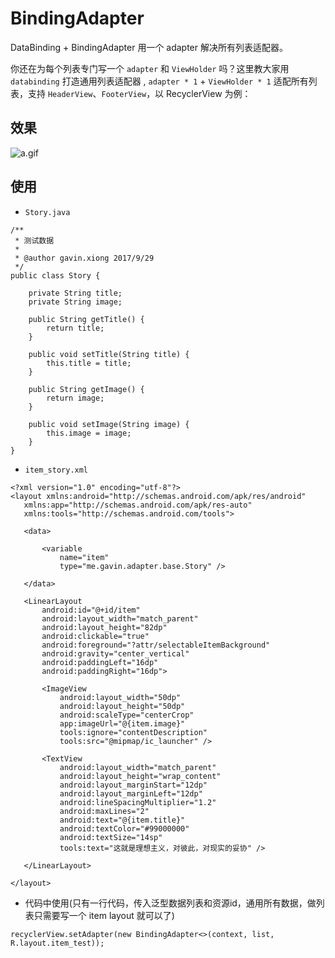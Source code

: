 # BindingAdapter
DataBinding + BindingAdapter 用一个 adapter 解决所有列表适配器。

你还在为每个列表专门写一个 `adapter` 和 `ViewHolder` 吗？这里教大家用 `databinding` 打造通用列表适配器 , `adapter * 1` + `ViewHolder * 1` 适配所有列表，支持 `HeaderView`、`FooterView`，以 RecyclerView 为例：

## 效果

![a.gif](http://upload-images.jianshu.io/upload_images/4336778-74d752100febc1d3.gif?imageMogr2/auto-orient/strip)


## 使用
- `Story.java`
```
/**
 * 测试数据
 *
 * @author gavin.xiong 2017/9/29
 */
public class Story {

    private String title;
    private String image;

    public String getTitle() {
        return title;
    }

    public void setTitle(String title) {
        this.title = title;
    }

    public String getImage() {
        return image;
    }

    public void setImage(String image) {
        this.image = image;
    }
}

```

- `item_story.xml`
 ```
<?xml version="1.0" encoding="utf-8"?>
<layout xmlns:android="http://schemas.android.com/apk/res/android"
    xmlns:app="http://schemas.android.com/apk/res-auto"
    xmlns:tools="http://schemas.android.com/tools">

    <data>

        <variable
            name="item"
            type="me.gavin.adapter.base.Story" />

    </data>

    <LinearLayout
        android:id="@+id/item"
        android:layout_width="match_parent"
        android:layout_height="82dp"
        android:clickable="true"
        android:foreground="?attr/selectableItemBackground"
        android:gravity="center_vertical"
        android:paddingLeft="16dp"
        android:paddingRight="16dp">

        <ImageView
            android:layout_width="50dp"
            android:layout_height="50dp"
            android:scaleType="centerCrop"
            app:imageUrl="@{item.image}"
            tools:ignore="contentDescription"
            tools:src="@mipmap/ic_launcher" />

        <TextView
            android:layout_width="match_parent"
            android:layout_height="wrap_content"
            android:layout_marginStart="12dp"
            android:layout_marginLeft="12dp"
            android:lineSpacingMultiplier="1.2"
            android:maxLines="2"
            android:text="@{item.title}"
            android:textColor="#99000000"
            android:textSize="14sp"
            tools:text="这就是理想主义，对彼此，对现实的妥协" />

    </LinearLayout>

</layout>
 ```


- 代码中使用(只有一行代码，传入泛型数据列表和资源id，通用所有数据，做列表只需要写一个 item layout 就可以了)
```
recyclerView.setAdapter(new BindingAdapter<>(context, list, R.layout.item_test));
```
